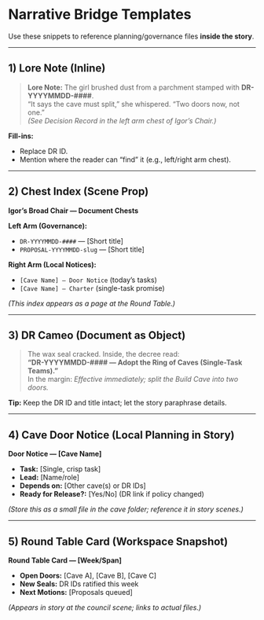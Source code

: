 # Narrative Bridge Templates

Use these snippets to reference planning/governance files **inside the story**.

---

## 1) Lore Note (Inline)
> **Lore Note:** The girl brushed dust from a parchment stamped with **DR-YYYYMMDD-####**.  
> “It says the cave must split,” she whispered. “Two doors now, not one.”  
> *(See Decision Record in the left arm chest of Igor’s Chair.)*

**Fill-ins:**  
- Replace DR ID.  
- Mention where the reader can “find” it (e.g., left/right arm chest).

---

## 2) Chest Index (Scene Prop)
**Igor’s Broad Chair — Document Chests**

**Left Arm (Governance):**  
- `DR-YYYYMMDD-####` — [Short title]  
- `PROPOSAL-YYYYMMDD-slug` — [Short title]  

**Right Arm (Local Notices):**  
- `[Cave Name] — Door Notice` (today’s tasks)  
- `[Cave Name] — Charter` (single-task promise)

*(This index appears as a page at the Round Table.)*

---

## 3) DR Cameo (Document as Object)
> The wax seal cracked. Inside, the decree read:  
> **“DR-YYYYMMDD-#### — Adopt the Ring of Caves (Single-Task Teams).”**  
> In the margin: *Effective immediately; split the Build Cave into two doors.*

**Tip:** Keep the DR ID and title intact; let the story paraphrase details.

---

## 4) Cave Door Notice (Local Planning in Story)
**Door Notice — [Cave Name]**  
- **Task:** [Single, crisp task]  
- **Lead:** [Name/role]  
- **Depends on:** [Other cave(s) or DR IDs]  
- **Ready for Release?:** [Yes/No] (DR link if policy changed)

*(Store this as a small file in the cave folder; reference it in story scenes.)*

---

## 5) Round Table Card (Workspace Snapshot)
**Round Table Card — [Week/Span]**  
- **Open Doors:** [Cave A], [Cave B], [Cave C]  
- **New Seals:** DR IDs ratified this week  
- **Next Motions:** [Proposals queued]  

*(Appears in story at the council scene; links to actual files.)*
